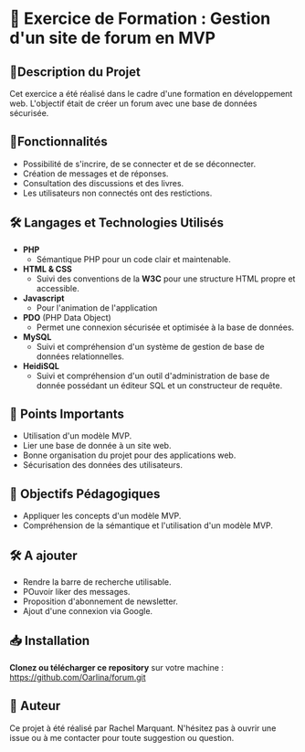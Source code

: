 # 📌 Exercice de Formation : Gestion d'un site de forum en MVP

## 📝Description du Projet
Cet exercice a été réalisé dans le cadre d'une formation en développement web. 
L'objectif était de créer un forum avec une base de données sécurisée.

## 🚀Fonctionnalités
* Possibilité de s'incrire, de se connecter et de se déconnecter.
* Création de messages et de réponses.
* Consultation des discussions et des livres.
* Les utilisateurs non connectés ont des restictions.

## 🛠️ Langages et Technologies Utilisés
*  **PHP**
   * Sémantique PHP pour un code clair et maintenable.
* **HTML & CSS**
   * Suivi des conventions de la **W3C** pour une structure HTML propre et accessible.
* **Javascript**
  * Pour l'animation de l'application
* **PDO** (PHP Data Object)
  *  Permet une connexion sécurisée et optimisée à la base de données.
* **MySQL**
  * Suivi et compréhension d'un système de gestion de base de données relationnelles.
* **HeidiSQL**
   * Suivi et compréhension d'un outil d'administration de base de donnée possédant un éditeur SQL et un constructeur de requête.

## 📌 Points Importants
* Utilisation d'un modèle MVP.
* Lier une base de donnée à un site web.
* Bonne organisation du projet pour des applications web.
* Sécurisation des données des utilisateurs.
  
## 🎯 Objectifs Pédagogiques
* Appliquer les concepts d'un modèle MVP.
* Compréhension de la sémantique et l'utilisation d'un modèle MVP.
  
## 🛠️ A ajouter
* Rendre la barre de recherche utilisable.
* POuvoir liker des messages.
* Proposition d'abonnement de newsletter.
* Ajout d'une connexion via Google.
  
## 📥 Installation
**Clonez ou télécharger ce repository** sur votre machine : https://github.com/Oarlina/forum.git

## 👤 Auteur
Ce projet à été réalisé par Rachel Marquant.
N'hésitez pas à ouvrir une issue ou à me contacter pour toute suggestion ou question.

